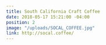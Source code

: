 ```yaml
---
title: South California Craft Coffee
date: 2018-05-17 15:21:00 -04:00
position: 2
image: "/uploads/SOCAL_COFFEE.jpg"
link: http://socal.coffee/
---
```


